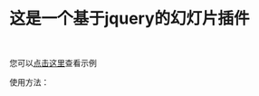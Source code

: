 # 这是一个基于jquery的幻灯片插件
<br>
<p>您可以<a href = "https://weiqiyjjs.github.io/jquery.carousel/" target = "_blank">点击这里</a>查看示例</p>
<p>使用方法：</p>
